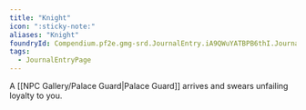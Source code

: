 ```yaml
---
title: "Knight"
icon: ":sticky-note:"
aliases: "Knight"
foundryId: Compendium.pf2e.gmg-srd.JournalEntry.iA9QWuYATBPB6thI.JournalEntryPage.ftmZZUzmgFZko0c5
tags:
  - JournalEntryPage
---
```

A [[NPC Gallery/Palace Guard|Palace Guard]] arrives and swears unfailing loyalty to you.